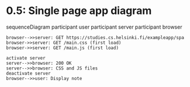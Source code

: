 # 0.5: Single page app diagram

sequenceDiagram
    participant user
    participant server
    participant browser

    browser-->>server: GET https://studies.cs.helsinki.fi/exampleapp/spa
    browser->>server: GET /main.css (first load)
    browser->>server: GET /main.js (first load)
   
    activate server
    server-->>browser: 200 OK
    server-->>browser: CSS and JS files
    deactivate server
    browser-->>user: Display note
